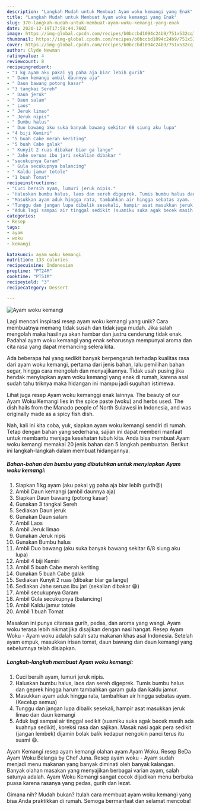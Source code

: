 ```yaml
---
description: "Langkah Mudah untuk Membuat Ayam woku kemangi yang Enak"
title: "Langkah Mudah untuk Membuat Ayam woku kemangi yang Enak"
slug: 370-langkah-mudah-untuk-membuat-ayam-woku-kemangi-yang-enak
date: 2020-12-19T17:58:44.760Z
image: https://img-global.cpcdn.com/recipes/b0bccbd1094c24b9/751x532cq70/ayam-woku-kemangi-foto-resep-utama.jpg
thumbnail: https://img-global.cpcdn.com/recipes/b0bccbd1094c24b9/751x532cq70/ayam-woku-kemangi-foto-resep-utama.jpg
cover: https://img-global.cpcdn.com/recipes/b0bccbd1094c24b9/751x532cq70/ayam-woku-kemangi-foto-resep-utama.jpg
author: Clyde Newman
ratingvalue: 4
reviewcount: 8
recipeingredient:
- "1 kg ayam aku pakai yg paha aja biar lebih gurih"
- " Daun kemangi ambil daunnya aja"
- " Daun bawang potong kasar"
- "3 tangkai Sereh"
- " Daun jeruk"
- " Daun salam"
- " Laos"
- " Jeruk limao"
- " Jeruk nipis"
- " Bumbu halus"
- " Duo bawang aku suka banyak bawang sekitar 68 siung aku lupa"
- "4 biji Kemiri"
- "5 buah Cabe merah keriting"
- "5 buah Cabe galak"
- " Kunyit 2 ruas dibakar biar ga langu"
- " Jahe seruas ibu jari sekalian dibakar "
- "secukupnya Garam"
- " Gula secukupnya balancing"
- " Kaldu jamur totole"
- "1 buah Tomat"
recipeinstructions:
- "Cuci bersih ayam, lumuri jeruk nipis."
- "Haluskan bumbu halus, laos dan sereh digeprek. Tumis bumbu halus dan geprek hingga harum tambahkan garam gula dan kaldu jamur."
- "Masukkan ayam aduk hingga rata, tambahkan air hingga sebatas ayam. (Kecelup semua)"
- "Tunggu dan jangan lupa dibalik sesekali, hampir asat masukkan jeruk limao dan daun kemangi"
- "Aduk lagi sampai air tinggal sedikit (suamiku suka agak becek masih ada kuahnya sedikit), koreksi rasa dan sajikan. Masak nasi agak pera sedikit (jangan lembek) dijamin bolak balik kedapur nengokin panci terus itu suami 😅."
categories:
- Resep
tags:
- ayam
- woku
- kemangi

katakunci: ayam woku kemangi 
nutrition: 133 calories
recipecuisine: Indonesian
preptime: "PT24M"
cooktime: "PT51M"
recipeyield: "3"
recipecategory: Dessert

---
```



![Ayam woku kemangi](https://img-global.cpcdn.com/recipes/b0bccbd1094c24b9/751x532cq70/ayam-woku-kemangi-foto-resep-utama.jpg)

Lagi mencari inspirasi resep ayam woku kemangi yang unik? Cara membuatnya memang tidak susah dan tidak juga mudah. Jika salah mengolah maka hasilnya akan hambar dan justru cenderung tidak enak. Padahal ayam woku kemangi yang enak seharusnya mempunyai aroma dan cita rasa yang dapat memancing selera kita.

Ada beberapa hal yang sedikit banyak berpengaruh terhadap kualitas rasa dari ayam woku kemangi, pertama dari jenis bahan, lalu pemilihan bahan segar, hingga cara mengolah dan menyajikannya. Tidak usah pusing jika hendak menyiapkan ayam woku kemangi yang enak di rumah, karena asal sudah tahu triknya maka hidangan ini mampu jadi suguhan istimewa.

Lihat juga resep Ayam woku kemanggi enak lainnya. The beauty of our Ayam Woku Kemangi lies in the spice paste (woku) and herbs used. The dish hails from the Manado people of North Sulawesi in Indonesia, and was originally made as a spicy fish dish.


Nah, kali ini kita coba, yuk, siapkan ayam woku kemangi sendiri di rumah. Tetap dengan bahan yang sederhana, sajian ini dapat memberi manfaat untuk membantu menjaga kesehatan tubuh kita. Anda bisa membuat Ayam woku kemangi memakai 20 jenis bahan dan 5 langkah pembuatan. Berikut ini langkah-langkah dalam membuat hidangannya.

<!--inarticleads1-->

##### Bahan-bahan dan bumbu yang dibutuhkan untuk menyiapkan Ayam woku kemangi:

1. Siapkan 1 kg ayam (aku pakai yg paha aja biar lebih gurih😜)
1. Ambil  Daun kemangi (ambil daunnya aja)
1. Siapkan  Daun bawang (potong kasar)
1. Gunakan 3 tangkai Sereh
1. Sediakan  Daun jeruk
1. Gunakan  Daun salam
1. Ambil  Laos
1. Ambil  Jeruk limao
1. Gunakan  Jeruk nipis
1. Gunakan  Bumbu halus
1. Ambil  Duo bawang (aku suka banyak bawang sekitar 6/8 siung aku lupa)
1. Ambil 4 biji Kemiri
1. Ambil 5 buah Cabe merah keriting
1. Gunakan 5 buah Cabe galak
1. Sediakan  Kunyit 2 ruas (dibakar biar ga langu)
1. Sediakan  Jahe seruas ibu jari (sekalian dibakar 😁)
1. Ambil secukupnya Garam
1. Ambil  Gula secukupnya (balancing)
1. Ambil  Kaldu jamur totole
1. Ambil 1 buah Tomat


Masakan ini punya citarasa gurih, pedas, dan aroma yang wangi. Ayam woku terasa lebih nikmat jika disajikan dengan nasi hangat. Resep Ayam Woku - Ayam woku adalah salah satu makanan khas asal Indonesia. Setelah ayam empuk, masukkan irisan tomat, daun bawang dan daun kemangi yang sebelumnya telah disiapkan. 

<!--inarticleads2-->

##### Langkah-langkah membuat Ayam woku kemangi:

1. Cuci bersih ayam, lumuri jeruk nipis.
1. Haluskan bumbu halus, laos dan sereh digeprek. Tumis bumbu halus dan geprek hingga harum tambahkan garam gula dan kaldu jamur.
1. Masukkan ayam aduk hingga rata, tambahkan air hingga sebatas ayam. (Kecelup semua)
1. Tunggu dan jangan lupa dibalik sesekali, hampir asat masukkan jeruk limao dan daun kemangi
1. Aduk lagi sampai air tinggal sedikit (suamiku suka agak becek masih ada kuahnya sedikit), koreksi rasa dan sajikan. Masak nasi agak pera sedikit (jangan lembek) dijamin bolak balik kedapur nengokin panci terus itu suami 😅.


Ayam Kemangi resep ayam kemangi olahan ayam Ayam Woku. Resep BeDa Ayam Woku Belanga by Chef Juna. Resep ayam woku - Ayam sudah menjadi menu makanan yang banyak diminati oleh banyak kalangan. Banyak olahan masakan yang menyajikan berbagai varian ayam, salah satunya adalah. Ayam Woku Kemangi sangat cocok dijadikan menu berbuka puasa karena rasanya yang pedas, gurih dan lezat. 

Gimana nih? Mudah bukan? Itulah cara membuat ayam woku kemangi yang bisa Anda praktikkan di rumah. Semoga bermanfaat dan selamat mencoba!
